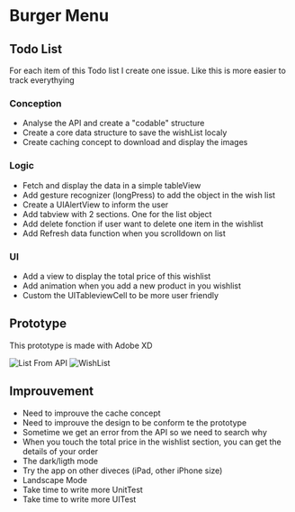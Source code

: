 # Burger Menu 

## Todo List 

For each item of this Todo list I create one issue. Like this is more easier to track everythying  

### Conception 
* Analyse the API and create a "codable" structure
* Create a core data structure to save the wishList localy 
* Create caching concept to download and display the images

### Logic 
* Fetch and display the data in a simple tableView
* Add gesture recognizer (longPress) to add the object in the wish list
* Create a UIAlertView to inform the user
* Add tabview with 2 sections. One for the list object 
* Add delete fonction if user want to delete one item in the wishlist
* Add Refresh data function when you scrolldown on list 

### UI
* Add a view to display the total price of this wishlist 
* Add animation when you add a new product in you wishlist 
* Custom the UITableviewCell to be more user friendly 

## Prototype
This prototype is made with Adobe XD

![List From API](https://user-images.githubusercontent.com/6766037/169650530-91a8472e-5397-48f8-bcd9-6d65d5b4ed11.png)     ![WishList](https://user-images.githubusercontent.com/6766037/169650538-01763936-b77e-42b0-8826-612b712356d0.png)

## Improuvement 
* Need to improuve the cache concept 
* Need to improuve the design to be conform te the prototype 
* Sometime we get an error from the API so we need to search why
* When you touch the total price in the wishlist section, you can get the details of your order
* The dark/ligth mode 
* Try the app on other diveces (iPad, other iPhone size)
* Landscape Mode
* Take time to write more UnitTest 
* Take time to write more UITest 